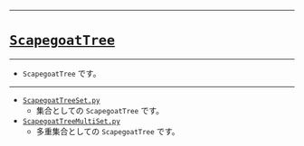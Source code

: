_____

# [`ScapegoatTree`](https://github.com/titanium-22/Library_py/blob/main/DataStructures/ScapegoatTree)

_____

- `ScapegoatTree` です。

_____

- [`ScapegoatTreeSet.py`](./ScapegoatTreeSet.md)
  - 集合としての `ScapegoatTree` です。
- [`ScapegoatTreeMultiSet.py`](./ScapegoatTreeMultiset.md)
  - 多重集合としての `ScapegoatTree` です。

